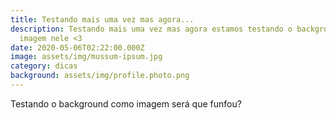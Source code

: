 ```yaml
---
title: Testando mais uma vez mas agora...
description: Testando mais uma vez mas agora estamos testando o background com
  imagem nele <3
date: 2020-05-06T02:22:00.000Z
image: assets/img/mussum-ipsum.jpg
category: dicas
background: assets/img/profile.photo.png
---
```

Testando o background como imagem será que funfou?